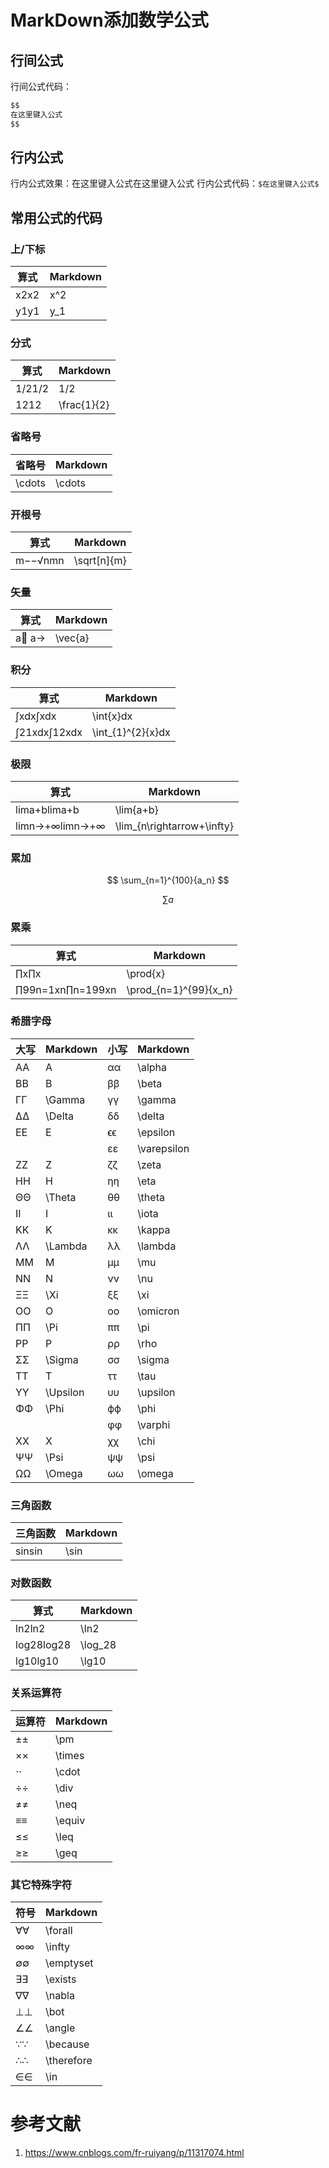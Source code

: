 # MarkDown添加数学公式

## 行间公式

行间公式代码：

```markdown
$$
在这里键入公式
$$
```

## 行内公式

行内公式效果：在这里键入公式在这里键入公式
行内公式代码：`$在这里键入公式$`

## 常用公式的代码

### **上/下标**

| 算式 | Markdown |
| ---- | -------- |
| x2x2 | x^2      |
| y1y1 | y_1      |

### **分式**

| 算式   | Markdown    |
| ------ | ----------- |
| 1/21/2 | 1/2         |
| 1212   | \frac{1}{2} |

### **省略号**

| 省略号 | Markdown |
| ------ | -------- |
| \cdots | \cdots   |

### **开根号**

| 算式    | Markdown    |
| ------- | ----------- |
| m−−√nmn | \sqrt[n]{m} |

### **矢量**

| 算式 | Markdown |
| ---- | -------- |
| a⃗ a→ | \vec{a}  |

### **积分**

| 算式         | Markdown          |
| ------------ | ----------------- |
| ∫xdx∫xdx     | \int{x}dx         |
| ∫21xdx∫12xdx | \int_{1}^{2}{x}dx |

### **极限**

| 算式           | Markdown                   |
| -------------- | -------------------------- |
| lima+blima+b   | \lim{a+b}                  |
| limn→+∞limn→+∞ | \lim_{n\rightarrow+\infty} |

### **累加**

$$
\sum_{n=1}^{100}{a_n}
$$

$$
\sum{a}
$$



### **累乘**

| 算式             | Markdown              |
| ---------------- | --------------------- |
| ∏x∏x             | \prod{x}              |
| ∏99n=1xn∏n=199xn | \prod_{n=1}^{99}{x_n} |

### **希腊字母**

| 大写 | Markdown | 小写 | Markdown    |
| ---- | -------- | ---- | ----------- |
| AA   | A        | αα   | \alpha      |
| BB   | B        | ββ   | \beta       |
| ΓΓ   | \Gamma   | γγ   | \gamma      |
| ΔΔ   | \Delta   | δδ   | \delta      |
| EE   | E        | ϵϵ   | \epsilon    |
|      |          | εε   | \varepsilon |
| ZZ   | Z        | ζζ   | \zeta       |
| HH   | H        | ηη   | \eta        |
| ΘΘ   | \Theta   | θθ   | \theta      |
| II   | I        | ιι   | \iota       |
| KK   | K        | κκ   | \kappa      |
| ΛΛ   | \Lambda  | λλ   | \lambda     |
| MM   | M        | μμ   | \mu         |
| NN   | N        | νν   | \nu         |
| ΞΞ   | \Xi      | ξξ   | \xi         |
| OO   | O        | οο   | \omicron    |
| ΠΠ   | \Pi      | ππ   | \pi         |
| PP   | P        | ρρ   | \rho        |
| ΣΣ   | \Sigma   | σσ   | \sigma      |
| TT   | T        | ττ   | \tau        |
| ΥΥ   | \Upsilon | υυ   | \upsilon    |
| ΦΦ   | \Phi     | ϕϕ   | \phi        |
|      |          | φφ   | \varphi     |
| XX   | X        | χχ   | \chi        |
| ΨΨ   | \Psi     | ψψ   | \psi        |
| ΩΩ   | \Omega   | ωω   | \omega      |

### **三角函数**

| 三角函数 | Markdown |
| -------- | -------- |
| sinsin   | \sin     |

### **对数函数**

| 算式       | Markdown |
| ---------- | -------- |
| ln2ln⁡2     | \ln2     |
| log28log2⁡8 | \log_28  |
| lg10lg⁡10   | \lg10    |

### **关系运算符**

| 运算符 | Markdown |
| ------ | -------- |
| ±±     | \pm      |
| ××     | \times   |
| ⋅⋅     | \cdot    |
| ÷÷     | \div     |
| ≠≠     | \neq     |
| ≡≡     | \equiv   |
| ≤≤     | \leq     |
| ≥≥     | \geq     |

### **其它特殊字符**

| 符号 | Markdown   |
| ---- | ---------- |
| ∀∀   | \forall    |
| ∞∞   | \infty     |
| ∅∅   | \emptyset  |
| ∃∃   | \exists    |
| ∇∇   | \nabla     |
| ⊥⊥   | \bot       |
| ∠∠   | \angle     |
| ∵∵   | \because   |
| ∴∴   | \therefore |
| ∈∈   | \in        |

# 参考文献

1. https://www.cnblogs.com/fr-ruiyang/p/11317074.html